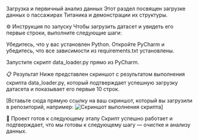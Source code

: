 Загрузка и первичный анализ данных
Этот раздел посвящен загрузке данных о пассажирах Титаника и демонстрации их структуры.

⚙️ Инструкция по запуску
Чтобы загрузить датасет и увидеть его первые строки, выполните следующие шаги:

Убедитесь, что у вас установлен Python. Откройте PyCharm и убедитесь, что все зависимости из requirements.txt установлены.

Запустите скрипт data_loader.py прямо из PyCharm.

📋 Результат
Ниже представлен скриншот с результатом выполнения скрипта data_loader.py, который подтверждает успешную загрузку датасета и показывает его первые 10 строк.

[Вставьте сюда прямую ссылку на ваш скриншот, который вы загрузили в репозиторий, например: ![Скриншот выполнения скрипта](images/screenshot.png)]

🚀 Проект готов к следующему этапу
Скрипт успешно работает и подтверждает, что мы готовы к следующему шагу — очистке и анализу данных.